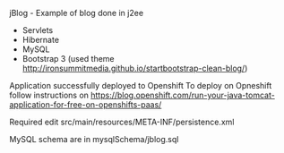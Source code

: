 jBlog - Example of blog done in j2ee
* Servlets
* Hibernate
* MySQL
* Bootstrap 3 (used theme http://ironsummitmedia.github.io/startbootstrap-clean-blog/)

Application successfully deployed to Openshift
To deploy on Opneshift follow instructions on https://blog.openshift.com/run-your-java-tomcat-application-for-free-on-openshifts-paas/

Required edit src/main/resources/META-INF/persistence.xml

MySQL schema are in mysqlSchema/jblog.sql

